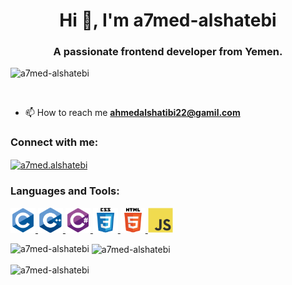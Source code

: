 <h1 align="center">Hi 👋, I'm a7med-alshatebi</h1>
<h3 align="center">A passionate frontend developer from Yemen.</h3>

<p align="left"> <img src="https://komarev.com/ghpvc/?username=a7med-alshatebi&label=Profile%20views&color=0e75b6&style=flat" alt="a7med-alshatebi" /> </p>

<p align="left"> <a href="https://twitter.com/" target="blank"><img src="https://img.shields.io/twitter/follow/?logo=twitter&style=for-the-badge" alt="" /></a> </p>

- 📫 How to reach me **ahmedalshatibi22@gamil.com**

<h3 align="left">Connect with me:</h3>
<p align="left">

<a href="https://instagram.com/a7med.alshatebi" target="blank"><img align="center" src="https://raw.githubusercontent.com/rahuldkjain/github-profile-readme-generator/master/src/images/icons/Social/instagram.svg" alt="a7med.alshatebi" height="30" width="40" /></a>
</p>

<h3 align="left">Languages and Tools:</h3>
<p align="left"> <a href="https://www.cprogramming.com/" target="_blank" rel="noreferrer"> <img src="https://raw.githubusercontent.com/devicons/devicon/master/icons/c/c-original.svg" alt="c" width="40" height="40"/> </a> <a href="https://www.w3schools.com/cpp/" target="_blank" rel="noreferrer"> <img src="https://raw.githubusercontent.com/devicons/devicon/master/icons/cplusplus/cplusplus-original.svg" alt="cplusplus" width="40" height="40"/> </a> <a href="https://www.w3schools.com/cs/" target="_blank" rel="noreferrer"> <img src="https://raw.githubusercontent.com/devicons/devicon/master/icons/csharp/csharp-original.svg" alt="csharp" width="40" height="40"/> </a> <a href="https://www.w3schools.com/css/" target="_blank" rel="noreferrer"> <img src="https://raw.githubusercontent.com/devicons/devicon/master/icons/css3/css3-original-wordmark.svg" alt="css3" width="40" height="40"/> </a> <a href="https://www.w3.org/html/" target="_blank" rel="noreferrer"> <img src="https://raw.githubusercontent.com/devicons/devicon/master/icons/html5/html5-original-wordmark.svg" alt="html5" width="40" height="40"/> </a> <a href="https://developer.mozilla.org/en-US/docs/Web/JavaScript" target="_blank" rel="noreferrer"> <img src="https://raw.githubusercontent.com/devicons/devicon/master/icons/javascript/javascript-original.svg" alt="javascript" width="40" height="40"/> </a> </p>

<p><img align="left" src="https://github-readme-stats.vercel.app/api/top-langs?username=a7med-alshatebi&show_icons=true&locale=en&layout=compact" alt="a7med-alshatebi" /></p>

<p>&nbsp;<img align="center" src="https://github-readme-stats.vercel.app/api?username=a7med-alshatebi&show_icons=true&locale=en" alt="a7med-alshatebi" /></p>

<p><img align="center" src="https://github-readme-streak-stats.herokuapp.com/?user=a7med-alshatebi&" alt="a7med-alshatebi" /></p>
